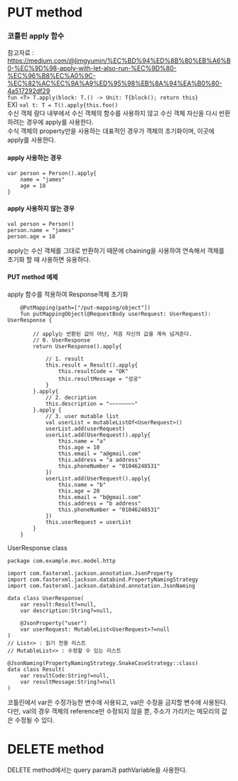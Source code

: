 # PUT method
### 코틀린 apply 함수
참고자료 : https://medium.com/@limgyumin/%EC%BD%94%ED%8B%80%EB%A6%B0-%EC%9D%98-apply-with-let-also-run-%EC%9D%80-%EC%96%B8%EC%A0%9C-%EC%82%AC%EC%9A%A9%ED%95%98%EB%8A%94%EA%B0%80-4a517292df29<br>
`fun <T> T.apply(block: T.() -> Unit: T{block(); return this}`<br>
EX) `val t: T = T().apply{this.foo()`<br>
수신 객체 람다 내부에서 수신 객체의 함수를 사용하지 않고 수신 객체 자신을 다시 반환하려는 경우에 apply를 사용한다.<br>
수식 객체의 property만을 사용하는 대표적인 경우가 객체의 초기화이며, 이곳에 apply를 사용한다.
#### apply 사용하는 경우
```
var person = Person().apply{
    name = "james"
    age = 18
}
```
#### apply 사용하지 않는 경우
```
val person = Person()
person.name = "james"
person.age = 18
```
apply는 수신 객체를 그대로 반환하기 때문에 chaining을 사용하여 연속해서 객체를 초기화 할 때 사용하면 유용하다.

#### PUT method 예제
apply 함수를 적용하여 Response객체 초기화
```
    @PutMapping(path=["/put-mapping/object"])
    fun putMappingObject(@RequestBody userRequest: UserRequest): UserResponse {

        // apply는 반환된 값이 아닌, 처음 자신의 값을 계속 넘겨준다.
        // 0. UserResponse
        return UserResponse().apply{

            // 1. result
            this.result = Result().apply{
                this.resultCode = "OK"
                this.resultMessage = "성공"
            }
        }.apply{
            // 2. decription
            this.description = "~~~~~~~~"
        }.apply {
            // 3. user mutable list
            val userList = mutableListOf<UserRequest>()
            userList.add(userRequest)
            userList.add(UserRequest().apply{
                this.name = "a"
                this.age = 10
                this.email = "a@gmail.com"
                this.address = "a address"
                this.phoneNumber = "01046248531"
            })
            userList.add(UserRequest().apply{
                this.name = "b"
                this.age = 20
                this.email = "b@gmail.com"
                this.address = "b address"
                this.phoneNumber = "01046248531"
            })
            this.userRequest = userList
        }
    }
```
UserResponse class
```
package com.example.mvc.model.http

import com.fasterxml.jackson.annotation.JsonProperty
import com.fasterxml.jackson.databind.PropertyNamingStrategy
import com.fasterxml.jackson.databind.annotation.JsonNaming

data class UserResponse(
    var result:Result?=null,
    var description:String?=null,

    @JsonProperty("user")
    var userRequest: MutableList<UserRequest>?=null
)
// List<> : 읽기 전용 리스트
// MutableList<> : 수정할 수 있는 리스트

@JsonNaming(PropertyNamingStrategy.SnakeCaseStrategy::class)
data class Result(
    var resultCode:String?=null,
    var resultMessage:String?=null
)
```
코틀린에서 var은 수정가능한 변수에 사용되고, val은 수정을 금지할 변수에 사용된다.<br>
다만, val의 경우 객체의 reference만 수정되지 않을 뿐, 주소가 가리키는 메모리의 값은 수정될 수 있다.

# DELETE method
DELETE method에서는 query param과 pathVariable을 사용한다.

